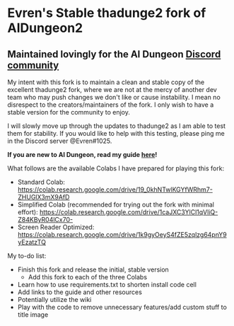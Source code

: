 # Evren's Stable thadunge2 fork of AIDungeon2
## Maintained lovingly for the AI Dungeon [Discord community](https://discord.gg/Dg8Vcz6)
My intent with this fork is to maintain a clean and stable copy of the excellent thadunge2 fork, where we are not at the mercy of another dev team who may push changes we don't like or cause instability. I mean no disrespect to the creators/maintainers of the fork. I only wish to have a stable version for the community to enjoy.

I will slowly move up through the updates to thadunge2 as I am able to test them for stability. If you would like to help with this testing, please ping me in the Discord server @Evren#1025.

**If you are new to AI Dungeon, read my guide [here](https://docs.google.com/document/d/1b-FXpcU1v9OXoW8kW92PlcmWPIVGN-tAWbS-vfuve40/edit?usp=sharing)!**

What follows are the available Colabs I have prepared for playing this fork:

+ Standard Colab: https://colab.research.google.com/drive/19_0khNTwlKGYfWRhm7-ZHUGlX3mX9AfD
+ Simplified Colab (recommended for trying out the fork with minimal effort): https://colab.research.google.com/drive/1caJXC3YlCl1qVliQ-Z84KByR04lCx70-
+ Screen Reader Optimized: https://colab.research.google.com/drive/1k9gyOeyS4fZE5zqlzg64pnY9yEzatzTQ

My to-do list:
+ Finish this fork and release the initial, stable version
  + Add this fork to each of the three Colabs
+ Learn how to use requirements.txt to shorten install code cell
+ Add links to the guide and other resources
+ Potentially utilize the wiki
+ Play with the code to remove unnecessary features/add custom stuff to title image
